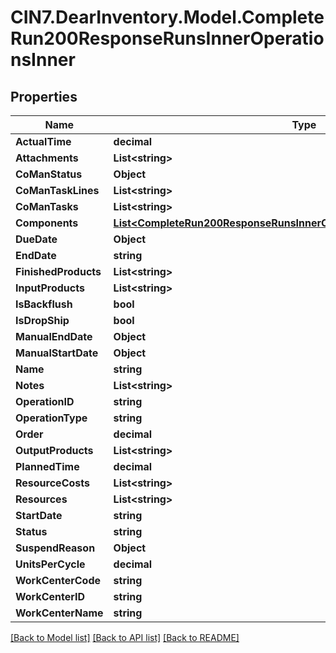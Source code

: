 # CIN7.DearInventory.Model.CompleteRun200ResponseRunsInnerOperationsInner

## Properties

| Name                 | Type                                                                                                                                              | Description | Notes      |
| -------------------- | ------------------------------------------------------------------------------------------------------------------------------------------------- | ----------- | ---------- |
| **ActualTime**       | **decimal**                                                                                                                                       |             | [optional] |
| **Attachments**      | **List&lt;string&gt;**                                                                                                                            |             | [optional] |
| **CoManStatus**      | **Object**                                                                                                                                        |             | [optional] |
| **CoManTaskLines**   | **List&lt;string&gt;**                                                                                                                            |             | [optional] |
| **CoManTasks**       | **List&lt;string&gt;**                                                                                                                            |             | [optional] |
| **Components**       | [**List&lt;CompleteRun200ResponseRunsInnerOperationsInnerComponentsInner&gt;**](CompleteRun200ResponseRunsInnerOperationsInnerComponentsInner.md) |             | [optional] |
| **DueDate**          | **Object**                                                                                                                                        |             | [optional] |
| **EndDate**          | **string**                                                                                                                                        |             | [optional] |
| **FinishedProducts** | **List&lt;string&gt;**                                                                                                                            |             | [optional] |
| **InputProducts**    | **List&lt;string&gt;**                                                                                                                            |             | [optional] |
| **IsBackflush**      | **bool**                                                                                                                                          |             | [optional] |
| **IsDropShip**       | **bool**                                                                                                                                          |             | [optional] |
| **ManualEndDate**    | **Object**                                                                                                                                        |             | [optional] |
| **ManualStartDate**  | **Object**                                                                                                                                        |             | [optional] |
| **Name**             | **string**                                                                                                                                        |             | [optional] |
| **Notes**            | **List&lt;string&gt;**                                                                                                                            |             | [optional] |
| **OperationID**      | **string**                                                                                                                                        |             | [optional] |
| **OperationType**    | **string**                                                                                                                                        |             | [optional] |
| **Order**            | **decimal**                                                                                                                                       |             | [optional] |
| **OutputProducts**   | **List&lt;string&gt;**                                                                                                                            |             | [optional] |
| **PlannedTime**      | **decimal**                                                                                                                                       |             | [optional] |
| **ResourceCosts**    | **List&lt;string&gt;**                                                                                                                            |             | [optional] |
| **Resources**        | **List&lt;string&gt;**                                                                                                                            |             | [optional] |
| **StartDate**        | **string**                                                                                                                                        |             | [optional] |
| **Status**           | **string**                                                                                                                                        |             | [optional] |
| **SuspendReason**    | **Object**                                                                                                                                        |             | [optional] |
| **UnitsPerCycle**    | **decimal**                                                                                                                                       |             | [optional] |
| **WorkCenterCode**   | **string**                                                                                                                                        |             | [optional] |
| **WorkCenterID**     | **string**                                                                                                                                        |             | [optional] |
| **WorkCenterName**   | **string**                                                                                                                                        |             | [optional] |

[[Back to Model list]](../README.md#documentation-for-models) [[Back to API list]](../README.md#documentation-for-api-endpoints) [[Back to README]](../README.md)
